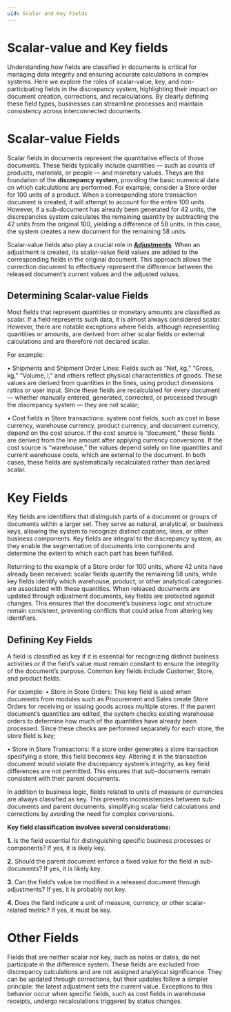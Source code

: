 ```yaml
---
uid: Scalar and Key Fields
---
```


# Scalar-value and Key fields

Understanding how fields are classified in documents is critical for managing data integrity and ensuring accurate calculations in complex systems. Here we explore the roles of scalar-value, key, and non-participating fields in the discrepancy system, highlighting their impact on document creation, corrections, and recalculations. By clearly defining these field types, businesses can streamline processes and maintain consistency across interconnected documents.

# Scalar-value Fields
Scalar fields in documents represent the quantitative effects of those documents. These fields typically include quantities — such as counts of products, materials, or people — and monetary values. Theys are the foundation of the <b>discrepancy system</b>, providing the basic numerical data on which calculations are performed.
For example, consider a Store order for 100 units of a product. When a corresponding store transaction document is created, it will attempt to account for the entire 100 units. However, if a sub-document has already been generated for 42 units, the discrepancies system calculates the remaining quantity by subtracting the 42 units from the original 100, yielding a difference of 58 units. In this case, the system creates a new document for the remaining 58 units. 

Scalar-value fields also play a crucial role in [<b>Adjustments</b>](adjustments.md). When an adjustment is created, its scalar-value field values are added to the corresponding fields in the original document. This approach allows the correction document to effectively represent the difference between the released document’s current values and the adjusted values. 

## Determining Scalar-value Fields
Most fields that represent quantities or monetary amounts are classified as scalar. If a field represents such data, it is almost always considered scalar. However, there are notable exceptions where fields, although representing quantities or amounts, are derived from other scalar fields or external calculations and are therefore not declared scalar.

For example:

•	Shipments and Shipment Order Lines: Fields such as “Net, kg,” “Gross, kg,” “Volume, l,” and others reflect physical characteristics of goods. These values are derived from quantities in the lines, using product dimensions ratios or user input. Since these fields are recalculated for every document — whether manually entered, generated, corrected, or processed through the discrepancy system — they are not scalar;

•	Cost fields in Store transactions: system cost fields, such as cost in base currency, warehouse currency, product currency, and document currency, depend on the cost source. If the cost source is “document,” these fields are derived from the line amount after applying currency conversions. If the cost source is “warehouse,” the values depend solely on line quantities and current warehouse costs, which are external to the document. In both cases, these fields are systematically recalculated rather than declared scalar.

# Key Fields
Key fields are identifiers that distinguish parts of a document or groups of documents within a larger set. They serve as natural, analytical, or business keys, allowing the system to recognize distinct captions, lines, or other business components. Key fields are integral to the discrepancy system, as they enable the segmentation of documents into components and determine the extent to which each part has been fulfilled.

Returning to the example of a Store order for 100 units, where 42 units have already been received: scalar fields quantify the remaining 58 units, while key fields identify which warehouse, product, or other analytical categories are associated with these quantities. 
When released documents are updated through adjustment documents, key fields are protected against changes. This ensures that the document’s business logic and structure remain consistent, preventing conflicts that could arise from altering key identifiers.

## Defining Key Fields
A field is classified as key if it is essential for recognizing distinct business activities or if the field’s value must remain constant to ensure the integrity of the document’s purpose. Common key fields include Customer, Store, and product fields.

For example:
•	Store in Store Orders: This key field is used when documents from modules such as Procurement and Sales create Store Orders for receiving or issuing goods across multiple stores. If the parent document’s quantities are edited, the system checks existing warehouse orders to determine how much of the quantities have already been processed. Since these checks are performed separately for each store, the store field is key;

•	Store in Store Transactons: If a store order generates a store transaction specifying a store, this field becomes key. Altering it in the transaction document would violate the discrepancy system’s integrity, as key field differences are not permitted. This ensures that sub-documents remain consistent with their parent documents.

In addition to business logic, fields related to units of measure or currencies are always classified as key. This prevents inconsistencies between sub-documents and parent documents, simplifying scalar field calculations and corrections by avoiding the need for complex conversions.

<b> Key field classification involves several considerations:</b>

**1.**	Is the field essential for distinguishing specific business processes or components? If yes, it is likely key.

**2.**	Should the parent document enforce a fixed value for the field in sub-documents? If yes, it is likely key.

**3.**	Can the field’s value be modified in a released document through adjustments? If yes, it is probably not key.

**4.**	Does the field indicate a unit of measure, currency, or other scalar-related metric? If yes, it must be key.

# Other Fields
Fields that are neither scalar nor key, such as notes or dates, do not participate in the difference system. These fields are excluded from discrepancy calculations and are not assigned analytical significance. They can be updated through corrections, but their updates follow a simpler principle: the latest adjustment sets the current value. Exceptions to this behavior occur when specific fields, such as cost fields in warehouse receipts, undergo recalculations triggered by status changes.
